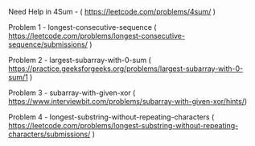 Need Help in 4Sum - ( https://leetcode.com/problems/4sum/ )

Problem 1 - longest-consecutive-sequence ( https://leetcode.com/problems/longest-consecutive-sequence/submissions/ )

Problem 2 - largest-subarray-with-0-sum ( https://practice.geeksforgeeks.org/problems/largest-subarray-with-0-sum/1 )

Problem 3 - subarray-with-given-xor ( https://www.interviewbit.com/problems/subarray-with-given-xor/hints/)

Problem 4 - longest-substring-without-repeating-characters ( https://leetcode.com/problems/longest-substring-without-repeating-characters/submissions/ )